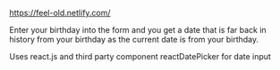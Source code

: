 https://feel-old.netlify.com/

Enter your birthday into the form and you get a date that is far back in history from your birthday as the current date is from your birthday.

Uses react.js and third party component reactDatePicker for date input
